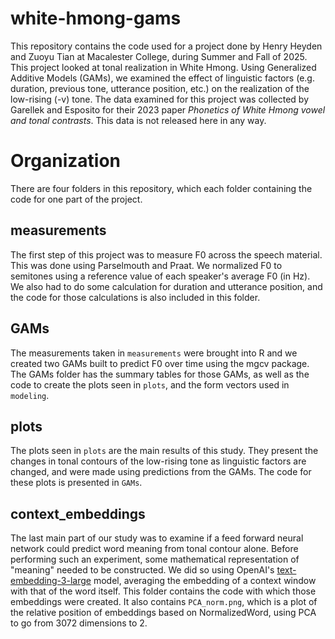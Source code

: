 # white-hmong-gams

This repository contains the code used for a project done by Henry Heyden and Zuoyu Tian at Macalester College, during Summer and Fall of 2025. This project looked at tonal realization in White Hmong. Using Generalized Additive Models (GAMs), we examined the effect of linguistic factors (e.g. duration, previous tone, utterance position, etc.) on the realization of the low-rising (-v) tone. The data examined for this project was collected by Garellek and Esposito for their 2023 paper *Phonetics of White Hmong vowel and tonal contrasts*. This data is not released here in any way.

# Organization

There are four folders in this repository, which each folder containing the code for one part of the project.

## measurements

The first step of this project was to measure F0 across the speech material. This was done using Parselmouth and Praat. We normalized F0 to semitones using a reference value of each speaker's average F0 (in Hz). We also had to do some calculation for duration and utterance position, and the code for those calculations is also included in this folder.

## GAMs

The measurements taken in `measurements` were brought into R and we created two GAMs built to predict F0 over time using the mgcv package. The GAMs folder has the summary tables for those GAMs, as well as the code to create the plots seen in `plots`, and the form vectors used in `modeling`.

## plots

The plots seen in `plots` are the main results of this study. They present the changes in tonal contours of the low-rising tone as linguistic factors are changed, and were made using predictions from the GAMs. The code for these plots is presented in `GAMs`.

## context_embeddings

The last main part of our study was to examine if a feed forward neural network could predict word meaning from tonal contour alone. Before performing such an experiment, some mathematical representation of "meaning" needed to be constructed. We did so using OpenAI's [text-embedding-3-large](https://platform.openai.com/docs/models/text-embedding-3-large) model, averaging the embedding of a context window with that of the word itself. This folder contains the code with which those embeddings were created. It also contains `PCA_norm.png`, which is a plot of the relative position of embeddings based on NormalizedWord, using PCA to go from 3072 dimensions to 2.
